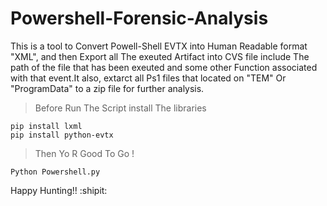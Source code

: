 # Powershell-Forensic-Analysis
This is a tool to Convert Powell-Shell EVTX into Human Readable format "XML", and then Export all The exeuted  Artifact into CVS file include The path of the file that has been exeuted and some other Function associated with that event.It also, extarct all Ps1 files that located on "TEM" Or "ProgramData" to a zip file for further analysis. 


>Before Run The Script install The libraries
```
pip install lxml
pip install python-evtx
```
>Then Yo R Good To Go !

```
Python Powershell.py 
```

Happy Hunting!! :shipit:

